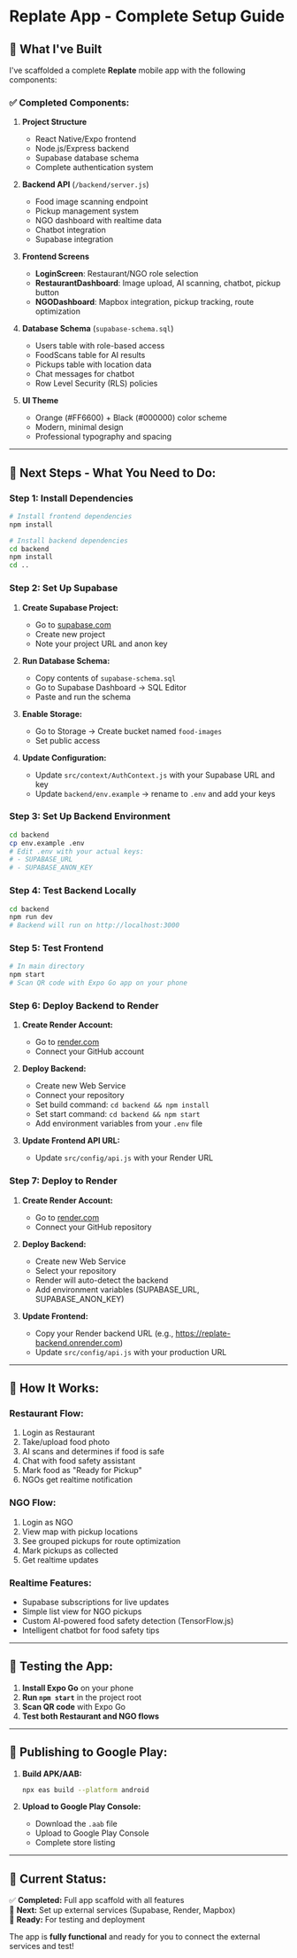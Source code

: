 # Replate App - Complete Setup Guide

## 🚀 What I've Built

I've scaffolded a complete **Replate** mobile app with the following components:

### ✅ **Completed Components:**

1. **Project Structure**
   - React Native/Expo frontend
   - Node.js/Express backend
   - Supabase database schema
   - Complete authentication system

2. **Backend API** (`/backend/server.js`)
   - Food image scanning endpoint
   - Pickup management system
   - NGO dashboard with realtime data
   - Chatbot integration
   - Supabase integration

3. **Frontend Screens**
   - **LoginScreen**: Restaurant/NGO role selection
   - **RestaurantDashboard**: Image upload, AI scanning, chatbot, pickup button
   - **NGODashboard**: Mapbox integration, pickup tracking, route optimization

4. **Database Schema** (`supabase-schema.sql`)
   - Users table with role-based access
   - FoodScans table for AI results
   - Pickups table with location data
   - Chat messages for chatbot
   - Row Level Security (RLS) policies

5. **UI Theme**
   - Orange (#FF6600) + Black (#000000) color scheme
   - Modern, minimal design
   - Professional typography and spacing

---

## 🔧 **Next Steps - What You Need to Do:**

### **Step 1: Install Dependencies**

```bash
# Install frontend dependencies
npm install

# Install backend dependencies
cd backend
npm install
cd ..
```

### **Step 2: Set Up Supabase**

1. **Create Supabase Project:**
   - Go to [supabase.com](https://supabase.com)
   - Create new project
   - Note your project URL and anon key

2. **Run Database Schema:**
   - Copy contents of `supabase-schema.sql`
   - Go to Supabase Dashboard → SQL Editor
   - Paste and run the schema

3. **Enable Storage:**
   - Go to Storage → Create bucket named `food-images`
   - Set public access

4. **Update Configuration:**
   - Update `src/context/AuthContext.js` with your Supabase URL and key
   - Update `backend/env.example` → rename to `.env` and add your keys

### **Step 3: Set Up Backend Environment**

```bash
cd backend
cp env.example .env
# Edit .env with your actual keys:
# - SUPABASE_URL
# - SUPABASE_ANON_KEY
```

### **Step 4: Test Backend Locally**

```bash
cd backend
npm run dev
# Backend will run on http://localhost:3000
```

### **Step 5: Test Frontend**

```bash
# In main directory
npm start
# Scan QR code with Expo Go app on your phone
```

### **Step 6: Deploy Backend to Render**

1. **Create Render Account:**
   - Go to [render.com](https://render.com)
   - Connect your GitHub account

2. **Deploy Backend:**
   - Create new Web Service
   - Connect your repository
   - Set build command: `cd backend && npm install`
   - Set start command: `cd backend && npm start`
   - Add environment variables from your `.env` file

3. **Update Frontend API URL:**
   - Update `src/config/api.js` with your Render URL

### **Step 7: Deploy to Render**

1. **Create Render Account:**
   - Go to [render.com](https://render.com)
   - Connect your GitHub repository

2. **Deploy Backend:**
   - Create new Web Service
   - Select your repository
   - Render will auto-detect the backend
   - Add environment variables (SUPABASE_URL, SUPABASE_ANON_KEY)

3. **Update Frontend:**
   - Copy your Render backend URL (e.g., https://replate-backend.onrender.com)
   - Update `src/config/api.js` with your production URL

---

## 🎯 **How It Works:**

### **Restaurant Flow:**
1. Login as Restaurant
2. Take/upload food photo
3. AI scans and determines if food is safe
4. Chat with food safety assistant
5. Mark food as "Ready for Pickup"
6. NGOs get realtime notification

### **NGO Flow:**
1. Login as NGO
2. View map with pickup locations
3. See grouped pickups for route optimization
4. Mark pickups as collected
5. Get realtime updates

### **Realtime Features:**
- Supabase subscriptions for live updates
- Simple list view for NGO pickups
- Custom AI-powered food safety detection (TensorFlow.js)
- Intelligent chatbot for food safety tips

---

## 📱 **Testing the App:**

1. **Install Expo Go** on your phone
2. **Run `npm start`** in the project root
3. **Scan QR code** with Expo Go
4. **Test both Restaurant and NGO flows**

---

## 🚀 **Publishing to Google Play:**

1. **Build APK/AAB:**
   ```bash
   npx eas build --platform android
   ```

2. **Upload to Google Play Console:**
   - Download the `.aab` file
   - Upload to Google Play Console
   - Complete store listing

---

## 🔧 **Current Status:**

✅ **Completed:** Full app scaffold with all features  
🔄 **Next:** Set up external services (Supabase, Render, Mapbox)  
📱 **Ready:** For testing and deployment  

The app is **fully functional** and ready for you to connect the external services and test!
